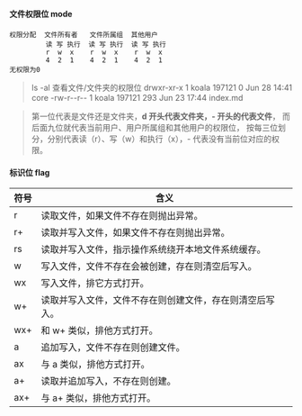 #### 文件权限位 mode

```
权限分配  文件所有者   文件所属组  其他用户
         读 写 执行  读 写 执行  读 写 执行
         r  w  x    r  w  x    r  w  x
         4  2  1    4  2  1    4  2  1
无权限为0

```
>ls -al 查看文件/文件夹的权限位
>drwxr-xr-x 1 koala 197121 0 Jun 28 14:41 core
>-rw-r--r-- 1 koala 197121 293 Jun 23 17:44 index.md

>第一位代表是文件还是文件夹，**d 开头代表文件夹，- 开头的代表文件**，
而后面九位就代表当前用户、用户所属组和其他用户的权限位，
按每三位划分，分别代表读（r）、写（w）和执行（x），- 代表没有当前位对应的权限。

#### 标识位 flag

|符号 | 含义|
|--|--|
|r| 读取文件，如果文件不存在则抛出异常。|
|r+|读取并写入文件，如果文件不存在则抛出异常。|
|rs|读取并写入文件，指示操作系统绕开本地文件系统缓存。|
|w|写入文件，文件不存在会被创建，存在则清空后写入。|
|wx|写入文件，排它方式打开。|
|w+|读取并写入文件，文件不存在则创建文件，存在则清空后写入。|
|wx+|和 w+ 类似，排他方式打开。|
|a|追加写入，文件不存在则创建文件。|
|ax|与 a 类似，排他方式打开。|
|a+|读取并追加写入，不存在则创建。|
|ax+|与 a+ 类似，排他方式打开。|